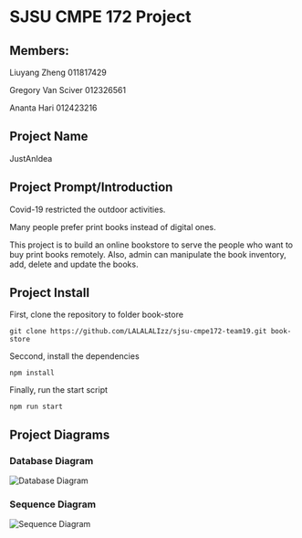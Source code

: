 # SJSU CMPE 172 Project


## Members:

Liuyang Zheng <Vincent> 011817429

Gregory Van Sciver 012326561

Ananta Hari 012423216

## Project Name

JustAnIdea <Online Bookstore>

## Project Prompt/Introduction

Covid-19 restricted the outdoor activities.

Many people prefer print books instead of digital ones.

This project is to build an online bookstore to serve the people who want to buy print books remotely.
Also, admin can manipulate the book inventory, add, delete and update the books.

## Project Install

First, clone the repository to folder book-store
``` Commandline
git clone https://github.com/LALALALIzz/sjsu-cmpe172-team19.git book-store
```
Seccond, install the dependencies
```Commandline
npm install
```
Finally, run the start script
```Commandline
npm run start
```
## Project Diagrams
### Database Diagram
![Database Diagram](https://github.com/LALALALIzz/sjsu-cmpe172-team19/blob/d58b532785507ba1d94d9f00cc3250dfc78475bf/Project%20Diagrams/database%20(2).png)
### Sequence Diagram
![Sequence Diagram](https://github.com/LALALALIzz/sjsu-cmpe172-team19/blob/ab7bd4f058379c4b8e0ed53f8a07e64e9d5fc4d1/Project%20Diagrams/seq_diagram1.png)
